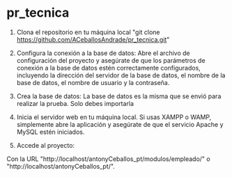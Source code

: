 # pr_tecnica

1. Clona el repositorio en tu máquina local
"git clone https://github.com/ACeballosAndrade/pr_tecnica.git"
      
2. Configura la conexión a la base de datos:
Abre el archivo de configuración del proyecto y asegúrate de que los parámetros de conexión a la base de datos estén correctamente configurados, incluyendo la      dirección del servidor de la base de datos, el nombre de la base de datos, el nombre de usuario y la contraseña.

3. Crea la base de datos:
La base de datos es la misma que se envió para realizar la prueba. Solo debes importarla

4. Inicia el servidor web en tu máquina local. Si usas XAMPP o WAMP, simplemente abre la aplicación y asegúrate de que el servicio Apache y MySQL estén iniciados.

5. Accede al proyecto:

Con la URL "http://localhost/antonyCeballos_pt/modulos/empleado/" o "http://localhost/antonyCeballos_pt/".

